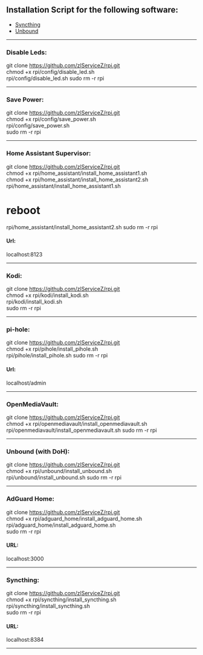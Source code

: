 
## Installation Script for the following software:
- [Syncthing](https://syncthing.net/)
- [Unbound](https://docs.pi-hole.net/guides/dns/unbound/)

---

### Disable Leds: 
git clone https://github.com/zlServiceZ/rpi.git  
chmod +x rpi/config/disable_led.sh  
rpi/config/disable_led.sh
sudo rm -r rpi  

---

### Save Power: 
git clone https://github.com/zlServiceZ/rpi.git  
chmod +x rpi/config/save_power.sh  
rpi/config/save_power.sh  
sudo rm -r rpi  

---

### Home Assistant Supervisor: 
git clone https://github.com/zlServiceZ/rpi.git  
chmod +x rpi/home_assistant/install_home_assistant1.sh  
chmod +x rpi/home_assistant/install_home_assistant2.sh 
rpi/home_assistant/install_home_assistant1.sh
# reboot
rpi/home_assistant/install_home_assistant2.sh
sudo rm -r rpi  

#### Url:
localhost:8123

---

### Kodi: 
git clone https://github.com/zlServiceZ/rpi.git  
chmod +x rpi/kodi/install_kodi.sh  
rpi/kodi/install_kodi.sh  
sudo rm -r rpi

---

### pi-hole: 
git clone https://github.com/zlServiceZ/rpi.git  
chmod +x rpi/pihole/install_pihole.sh  
rpi/pihole/install_pihole.sh
sudo rm -r rpi  

#### Url:
localhost/admin

---

### OpenMediaVault: 
git clone https://github.com/zlServiceZ/rpi.git  
chmod +x rpi/openmediavault/install_openmediavault.sh  
rpi/openmediavault/install_openmediavault.sh
sudo rm -r rpi  

---

### Unbound (with DoH): 
git clone https://github.com/zlServiceZ/rpi.git  
chmod +x rpi/unbound/install_unbound.sh  
rpi/unbound/install_unbound.sh
sudo rm -r rpi  

---

### AdGuard Home: 
git clone https://github.com/zlServiceZ/rpi.git  
chmod +x rpi/adguard_home/install_adguard_home.sh  
rpi/adguard_home/install_adguard_home.sh  
sudo rm -r rpi  

#### URL:
localhost:3000

---

### Syncthing: 
git clone https://github.com/zlServiceZ/rpi.git  
chmod +x rpi/syncthing/install_syncthing.sh  
rpi/syncthing/install_syncthing.sh  
sudo rm -r rpi  

#### URL:
localhost:8384

---